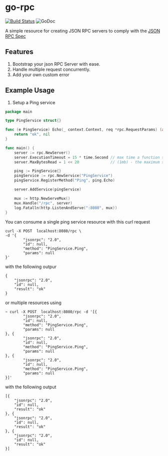 # go-rpc

[![Build Status](https://github.com/bubunyo/go-rpc/workflows/test-unit/badge.svg)](https://github.com/bubunyo/go-rpc/actions?query=branch%3Amaster+workflow%3Atest-unit)
![GoDoc](https://godoc.org/github.com/bubunyo/go-rpc?status.svg)

A simple resource for creating JSON RPC servers to comply with
the [JSON RPC Spec](https://www.jsonrpc.org/specification)

## Features

1. Bootstrap your json RPC Server with ease.
2. Handle multiple request concurrently.
3. Add your own custom error

## Example Usage

1. Setup a Ping service

```go
package main

type PingService struct{}

func (e PingService) Echo(_ context.Context, req *rpc.RequestParams) (any, error) {
	return "ok", nil
}

func main() {
	server := rpc.NewServer()
	server.ExecutionTimeout = 15 * time.Second // max time a function should execute for.
	server.MaxBytesRead = 1 << 20              // (1mb) - the maximum size of the total request payload

	ping := PingService{}
	pingService := rpc.NewService("PingService")
	pingService.RegisterMethod("Ping", ping.Echo)

	server.AddService(pingService)

	mux := http.NewServeMux()
	mux.Handle("/rpc", server)
	log.Fatalln(http.ListenAndServe(":8080", mux))
}
```

You can consume a single ping service resource with this curl request

```shell
curl -X POST  localhost:8080/rpc \
-d '{
        "jsonrpc": "2.0",
        "id": null,
        "method": "PingService.Ping",
        "params": null
}'
```
with the following outpur
```shell
{
	"jsonrpc": "2.0",
	"id": null,
	"result": "ok"
}

```

or multiple resources using 
```shell
~ curl -X POST  localhost:8080/rpc -d '[{
        "jsonrpc": "2.0",
        "id": null,
        "method": "PingService.Ping",
        "params": null
}, {
        "jsonrpc": "2.0",
        "id": null,
        "method": "PingService.Ping",
        "params": null
}, {
        "jsonrpc": "2.0",
        "id": null,
        "method": "PingService.Ping",
        "params": null
}]'
```
with the following output 
```shell
[{
	"jsonrpc": "2.0",
	"id": null,
	"result": "ok"
}, {
	"jsonrpc": "2.0",
	"id": null,
	"result": "ok"
}, {
	"jsonrpc": "2.0",
	"id": null,
	"result": "ok"
}]
```
